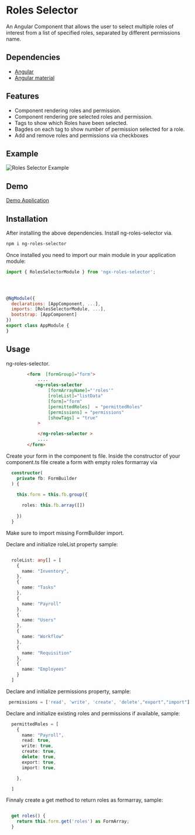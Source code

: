 # Roles Selector

An Angular Component that allows the user to select multiple roles of interest from a list of specified roles, separated by different permissions name.

## Dependencies
*  [Angular](https://angular.io/)
* [Angular material](https://material.angular.io/)


## Features
* Component rendering roles and permission.
* Component rendering pre selected roles and permission.
* Tags to show which Roles have been selected. 
* Bagdes on each tag to show number of permission selected for a role.
* Add and remove roles and permissions via checkboxes

## Example
![Roles Selector Example](https://salimzak.blob.core.windows.net/pictures/Screenshot%20(66).png)

## Demo
 [Demo Application](https://ngx-roles-selector.netlify.app/)

## Installation
After installing the above dependencies. Install ng-roles-selector via.
```bash 
npm i ng-roles-selector 

```
Once installed you need to import our main module in your application module:
```javascript 
import { RolesSelectorModule } from 'ngx-roles-selector';


 

@NgModule({
  declarations: [AppComponent, ...],
  imports: [RolesSelectorModule, ...],
  bootstrap: [AppComponent]
})
export class AppModule {
}

```

## Usage
ng-roles-selector. 
```html 
        <form  [formGroup]="form">
            ....
           <ng-roles-selector 
                [formArrayName]="'roles'"
                [roleList]="listData" 
                [form]="form"
                [permittedRoles]  = "permittedRoles"
                [permissions] = "permissions"
                [showTags] = "true"
            >

            </ng-roles-selector >
            ....
        </form>
```
Create your form in the component ts file. 
Inside the constructor of your component.ts file create a form with empty roles formarray via 
```typescript
  constructor(
    private fb: FormBuilder
  ) {

    this.form = this.fb.group({
    
      roles: this.fb.array([])
      
    })
  }
```
Make sure to import missing FormBuilder import. 

Declare and initialize roleList property sample:
```typescript

  roleList: any[] = [
    {
      name: "Inventory",
    },
    {
      name: "Tasks"
    },
    {
      name: "Payroll"
    },
    {
      name: "Users"
    },
    {
      name: "Workflow"
    },
    {
      name: "Requisition"
    },
    {
      name: "Employees"
    }
  ]
```

Declare and initialize permissions property, sample:
```typescript 
 permissions = ['read', 'write', 'create', 'delete',"export","import"]
```
Declare and initialize existing roles and permissions if available, sample: 
```typescript 
  permittedRoles = [
    {
      name: "Payroll",
      read: true,
      write: true,
      create: true,
      delete: true,
      export: true, 
      import: true, 

    },

  ]
  ```
Finnaly create a get method to return roles as formarray, sample:
```typescript

  get roles() {
    return this.form.get('roles') as FormArray;
  }

```
